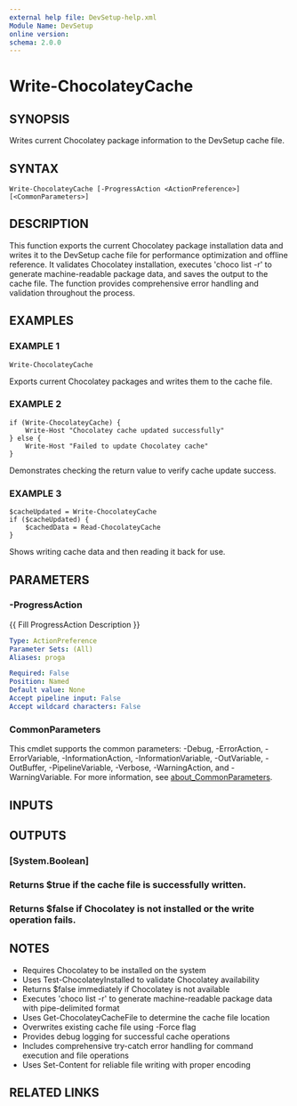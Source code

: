 ```yaml
---
external help file: DevSetup-help.xml
Module Name: DevSetup
online version:
schema: 2.0.0
---
```


# Write-ChocolateyCache

## SYNOPSIS
Writes current Chocolatey package information to the DevSetup cache file.

## SYNTAX

```
Write-ChocolateyCache [-ProgressAction <ActionPreference>] [<CommonParameters>]
```

## DESCRIPTION
This function exports the current Chocolatey package installation data and writes it to the DevSetup
cache file for performance optimization and offline reference.
It validates Chocolatey installation,
executes 'choco list -r' to generate machine-readable package data, and saves the output to the
cache file.
The function provides comprehensive error handling and validation throughout the process.

## EXAMPLES

### EXAMPLE 1
```
Write-ChocolateyCache
```

Exports current Chocolatey packages and writes them to the cache file.

### EXAMPLE 2
```
if (Write-ChocolateyCache) {
    Write-Host "Chocolatey cache updated successfully"
} else {
    Write-Host "Failed to update Chocolatey cache"
}
```

Demonstrates checking the return value to verify cache update success.

### EXAMPLE 3
```
$cacheUpdated = Write-ChocolateyCache
if ($cacheUpdated) {
    $cachedData = Read-ChocolateyCache
}
```

Shows writing cache data and then reading it back for use.

## PARAMETERS

### -ProgressAction
{{ Fill ProgressAction Description }}

```yaml
Type: ActionPreference
Parameter Sets: (All)
Aliases: proga

Required: False
Position: Named
Default value: None
Accept pipeline input: False
Accept wildcard characters: False
```

### CommonParameters
This cmdlet supports the common parameters: -Debug, -ErrorAction, -ErrorVariable, -InformationAction, -InformationVariable, -OutVariable, -OutBuffer, -PipelineVariable, -Verbose, -WarningAction, and -WarningVariable. For more information, see [about_CommonParameters](http://go.microsoft.com/fwlink/?LinkID=113216).

## INPUTS

## OUTPUTS

### [System.Boolean]
### Returns $true if the cache file is successfully written.
### Returns $false if Chocolatey is not installed or the write operation fails.
## NOTES
- Requires Chocolatey to be installed on the system
- Uses Test-ChocolateyInstalled to validate Chocolatey availability
- Returns $false immediately if Chocolatey is not available
- Executes 'choco list -r' to generate machine-readable package data with pipe-delimited format
- Uses Get-ChocolateyCacheFile to determine the cache file location
- Overwrites existing cache file using -Force flag
- Provides debug logging for successful cache operations
- Includes comprehensive try-catch error handling for command execution and file operations
- Uses Set-Content for reliable file writing with proper encoding

## RELATED LINKS
